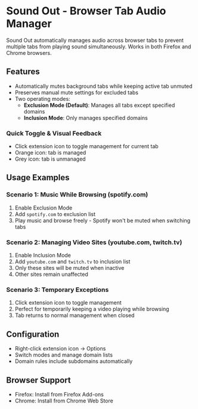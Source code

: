 # Sound Out - Browser Tab Audio Manager

Sound Out automatically manages audio across browser tabs to prevent multiple tabs from playing sound simultaneously. Works in both Firefox and Chrome browsers.

## Features

- Automatically mutes background tabs while keeping active tab unmuted
- Preserves manual mute settings for excluded tabs
- Two operating modes:
  - **Exclusion Mode (Default)**: Manages all tabs except specified domains
  - **Inclusion Mode**: Only manages specified domains

### Quick Toggle & Visual Feedback
- Click extension icon to toggle management for current tab
- Orange icon: tab is managed
- Grey icon: tab is unmanaged

## Usage Examples

### Scenario 1: Music While Browsing (spotify.com)
1. Enable Exclusion Mode
2. Add `spotify.com` to exclusion list
3. Play music and browse freely - Spotify won't be muted when switching tabs

### Scenario 2: Managing Video Sites (youtube.com, twitch.tv)
1. Enable Inclusion Mode
2. Add `youtube.com` and `twitch.tv` to inclusion list
3. Only these sites will be muted when inactive
4. Other sites remain unaffected

### Scenario 3: Temporary Exceptions
1. Click extension icon to toggle management
2. Perfect for temporarily keeping a video playing while browsing
3. Tab returns to normal management when closed

## Configuration
- Right-click extension icon → Options
- Switch modes and manage domain lists
- Domain rules include subdomains automatically 

## Browser Support
- Firefox: Install from Firefox Add-ons
- Chrome: Install from Chrome Web Store 